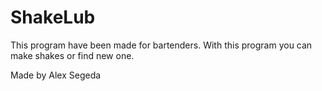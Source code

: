 # ShakeLub
This program have been made for bartenders.
With this program you can make shakes or find new one.

Made by Alex Segeda 
